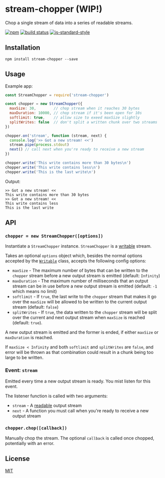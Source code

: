 # stream-chopper (WIP!)

Chop a single stream of data into a series of readable streams.

[![npm](https://img.shields.io/npm/v/stream-chopper.svg)](https://www.npmjs.com/package/stream-chopper)
[![build status](https://travis-ci.org/watson/stream-chopper.svg?branch=master)](https://travis-ci.org/watson/stream-chopper)
[![js-standard-style](https://img.shields.io/badge/code%20style-standard-brightgreen.svg?style=flat)](https://github.com/feross/standard)

## Installation

```
npm install stream-chopper --save
```

## Usage

Example app:

```js
const StreamChopper = require('stream-chopper')

const chopper = new StreamChopper({
  maxSize: 30,        // chop stream when it reaches 30 bytes
  maxDuration: 10000, // chop stream if it's been open for 10s
  softlimit: true,    // allow size to exeed maxSize slightly
  splitWrites: false  // don't split a written chunk over two streams
})

chopper.on('stream', function (stream, next) {
  console.log('>> Got a new stream! <<')
  stream.pipe(process.stdout)
  next() // call next when you're ready to receive a new stream
})

chopper.write('This write contains more than 30 bytes\n')
chopper.write('This write contains less\n')
chopper.write('This is the last write\n')
```

Output:

```
>> Got a new stream! <<
This write contains more than 30 bytes
>> Got a new stream! <<
This write contains less
This is the last write
```

## API

### `chopper = new StreamChopper([options])`

Instantiate a `StreamChopper` instance. `StreamChopper` is a [writable]
stream.

Takes an optional `options` object which, besides the normal options
accepted by the [`Writable`][writable] class, accepts the following
config options:

- `maxSize` - The maximum number of bytes that can be written to the
  `chopper` stream before a new output stream is emitted (default:
  `Infinity`)
- `maxDuration` - The maximum number of milliseconds that an output
  stream can be in use before a new output stream is emitted (default:
  `-1` which means no limit)
- `softlimit` - If `true`, the last write to the `chopper` stream that
  makes it go over the `maxSize` will be allowed to be written to the
  current output stream (default: `false`)
- `splitWrites` - If `true`, the data written to the `chopper` stream
  will be split over the current and next output stream when `maxSize`
  is reached (default: `true`).

A new output stream is emitted and the former is ended, if either
`maxSize` or `maxDuration` is reached.

If `maxSize < Infinity` and both `softlimit` and `splitWrites` are
`false`, and error will be thrown as that combination could result in a
chunk being too large to be written.

### Event: `stream`

Emitted every time a new output stream is ready. You mist listen for
this event.

The listener function is called with two arguments:

- `stream` - A [readable] output stream
- `next` - A function you must call when you're ready to receive a new
  output stream

### `chopper.chop([callback])`

Manually chop the stream. The optional `callback` is called once
chopped, potentially with an error.

## License

[MIT](https://github.com/watson/stream-chopper/blob/master/LICENSE)

[writable]: https://nodejs.org/api/stream.html#stream_class_stream_writable
[readable]: https://nodejs.org/api/stream.html#stream_class_stream_readable
